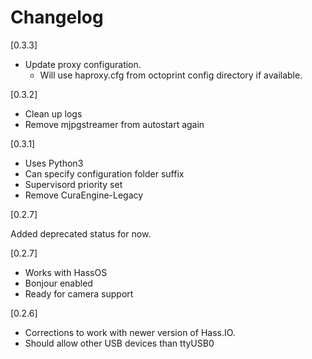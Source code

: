# Changelog

[0.3.3]

- Update proxy configuration.
  - Will use haproxy.cfg from octoprint config directory if available.

[0.3.2]

- Clean up logs
- Remove mjpgstreamer from autostart again

[0.3.1]

- Uses Python3
- Can specify configuration folder suffix
- Supervisord priority set
- Remove CuraEngine-Legacy

[0.2.7]

Added deprecated status for now.

[0.2.7]
- Works with HassOS
- Bonjour enabled
- Ready for camera support

[0.2.6]
- Corrections to work with newer version of Hass.IO.
- Should allow other USB devices than ttyUSB0

